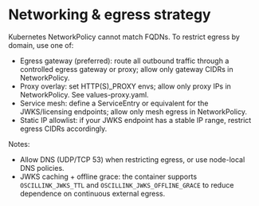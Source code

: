 # Networking & egress strategy

Kubernetes NetworkPolicy cannot match FQDNs. To restrict egress by domain, use one of:

- Egress gateway (preferred): route all outbound traffic through a controlled egress gateway or proxy; allow only gateway CIDRs in NetworkPolicy.
- Proxy overlay: set HTTP(S)_PROXY envs; allow only proxy IPs in NetworkPolicy. See values-proxy.yaml.
- Service mesh: define a ServiceEntry or equivalent for the JWKS/licensing endpoints; allow only mesh egress in NetworkPolicy.
- Static IP allowlist: if your JWKS endpoint has a stable IP range, restrict egress CIDRs accordingly.

Notes:
- Allow DNS (UDP/TCP 53) when restricting egress, or use node-local DNS policies.
- JWKS caching + offline grace: the container supports `OSCILLINK_JWKS_TTL` and `OSCILLINK_JWKS_OFFLINE_GRACE` to reduce dependence on continuous external egress.
